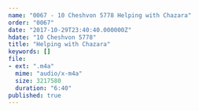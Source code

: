 ```yaml
---
name: "0067 - 10 Cheshvon 5778 Helping with Chazara"
order: "0067"
date: "2017-10-29T23:40:40.000000Z"
hdate: "10 Cheshvon 5778"
title: "Helping with Chazara"
keywords: []
file:
- ext: ".m4a"
  mime: "audio/x-m4a"
  size: 3217580
  duration: "6:40"
published: true
---
```


